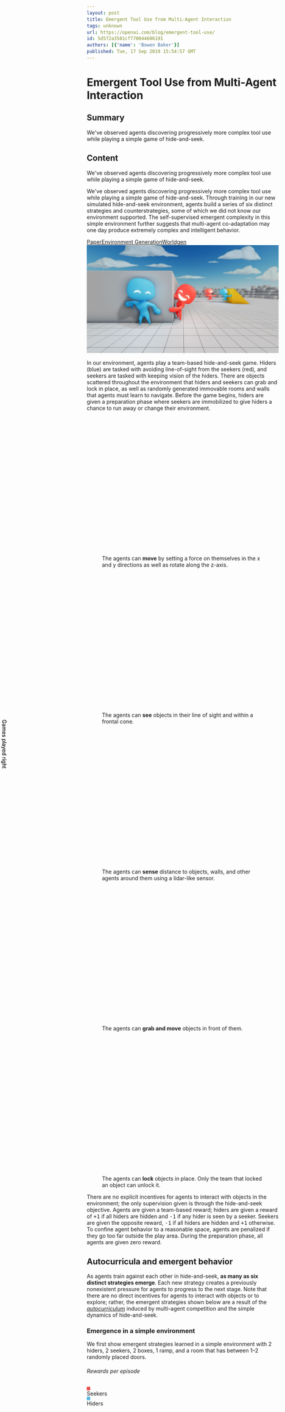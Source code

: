 ```yaml
---
layout: post
title: Emergent Tool Use from Multi-Agent Interaction
tags: unknown
url: https://openai.com/blog/emergent-tool-use/
id: 5d572a3581cf770044606191
authors: [{'name': 'Bowen Baker'}]
published: Tue, 17 Sep 2019 15:54:57 GMT
---
```


# Emergent Tool Use from Multi-Agent Interaction
## Summary
We've observed agents discovering progressively more complex tool use while playing a simple game of hide-and-seek.
## Content
We've observed agents discovering progressively more complex tool use while playing a simple game of hide-and-seek.
<!--kg-card-begin: markdown--><div class="post-excerpt medium-copy mt-n0.5 mb-1 color-fg-80">
We've observed agents discovering progressively more complex tool use while playing a simple game of hide-and-seek. Through training in our new simulated hide-and-seek environment, agents build a series of six distinct strategies and counterstrategies, some of which we did not know our environment supported. The self-supervised emergent complexity in this simple environment further suggests that multi-agent co-adaptation may one day produce extremely complex and intelligent behavior.
</div>
<section class="btns"><a class="btn btn-padded icon-paper" href="https://arxiv.org/abs/1909.07528">Paper</a><a class="btn btn-padded icon-code" href="https://github.com/openai/multi-agent-emergence-environments">Environment Generation</a><a class="btn btn-padded icon-code" href="https://github.com/openai/mujoco-worldgen">Worldgen</a></section>
<img alt="Emergent Tool Use from Multi-Agent Interaction" src="images/poster-20190916b-noscrim.jpg"/><p>In our environment, agents play a team-based hide-and-seek game. Hiders (blue) are tasked with avoiding line-of-sight from the seekers (red), and seekers are tasked with keeping vision of the hiders. There are objects scattered throughout the environment that hiders and seekers can grab and lock in place, as well as randomly generated immovable rooms and walls that agents must learn to navigate. Before the game begins, hiders are given a preparation phase where seekers are immobilized to give hiders a chance to run away or change their environment.</p>
<div class="wide">
<div class="row thin-gutters">
<!-- 0a -->
<figure class="col-12 col-sm-6 col-md-4 col-xl mb-xl-0">
<iframe allow="autoplay; fullscreen" allowfullscreen="" class="js-custom-lazy" data-id="0a" data-src="https://player.vimeo.com/video/354948714?autopause=0&amp;autoplay=0&amp;background=1&amp;loop=1&amp;muted=1&amp;playsinline=1&amp;transparent=1" data-video="" frameborder="0" height="360" width="640"></iframe>
<figcaption class="mt-0">
The agents can <strong class="color-fg">move</strong> by setting a force on themselves in the x and y directions as well as rotate along the z-axis.
</figcaption>
</figure>
<!-- 0b -->
<figure class="col-12 col-sm-6 col-md-4 col-xl mb-xl-0">
<iframe allow="autoplay; fullscreen" allowfullscreen="" class="js-custom-lazy" data-id="0b" data-src="https://player.vimeo.com/video/354948732?autopause=0&amp;autoplay=0&amp;background=1&amp;loop=1&amp;muted=1&amp;playsinline=1&amp;transparent=1" data-video="" frameborder="0" height="360" width="640"></iframe>
<figcaption class="mt-0">
The agents can <strong class="color-fg">see</strong> objects in their line of sight and within a frontal cone.
</figcaption>
</figure>
<!-- 0c -->
<figure class="col-12 col-sm-6 col-md-4 col-xl mb-xl-0">
<iframe allow="autoplay; fullscreen" allowfullscreen="" class="js-custom-lazy" data-id="0c" data-src="https://player.vimeo.com/video/354948741?autopause=0&amp;autoplay=0&amp;background=1&amp;loop=1&amp;muted=1&amp;playsinline=1&amp;transparent=1" data-video="" frameborder="0" height="360" width="640"></iframe>
<figcaption class="mt-0">
The agents can <strong class="color-fg">sense</strong> distance to objects, walls, and other agents around them using a lidar-like sensor.
</figcaption>
</figure>
<!-- 0d -->
<figure class="col-12 col-sm-6 col-md-4 col-xl mb-xl-0">
<iframe allow="autoplay; fullscreen" allowfullscreen="" class="js-custom-lazy" data-id="0d" data-src="https://player.vimeo.com/video/354948752?autopause=0&amp;autoplay=0&amp;background=1&amp;loop=1&amp;muted=1&amp;playsinline=1&amp;transparent=1" data-video="" frameborder="0" height="360" width="640"></iframe>
<figcaption class="mt-0">
The agents can <strong class="color-fg">grab and move</strong> objects in front of them.
</figcaption>
</figure>
<!-- 0e -->
<figure class="col-12 col-sm-6 col-md-4 col-xl mb-xl-0">
<iframe allow="autoplay; fullscreen" allowfullscreen="" class="js-custom-lazy" data-id="0e" data-src="https://player.vimeo.com/video/354948766?autopause=0&amp;autoplay=0&amp;background=1&amp;loop=1&amp;muted=1&amp;playsinline=1&amp;transparent=1" data-video="" frameborder="0" height="360" width="640"></iframe>
<figcaption class="mt-0">
The agents can <strong class="color-fg">lock</strong> objects in place. Only the team that locked an object can unlock it.
</figcaption>
</figure>
</div><!-- end .row -->
</div><!-- end .wide -->
<p>There are no explicit incentives for agents to interact with objects in the environment; the only supervision given is through the hide-and-seek objective. Agents are given a team-based reward; hiders are given a reward of <samp>+1</samp> if all hiders are hidden and <samp>-1</samp> if any hider is seen by a seeker. Seekers are given the opposite reward, <samp>-1</samp> if all hiders are hidden and <samp>+1</samp> otherwise. To confine agent behavior to a reasonable space, agents are penalized if they go too far outside the play area. During the preparation phase, all agents are given zero reward.</p>
<h2 id="autocurriculaandemergentbehavior">Autocurricula and emergent behavior</h2>
<p>As agents train against each other in hide-and-seek, <strong>as many as six distinct strategies emerge</strong>. Each new strategy creates a previously nonexistent pressure for agents to progress to the next stage. Note that there are no direct incentives for agents to interact with objects or to explore; rather, the emergent strategies shown below are a result of the <em><a href="https://arxiv.org/pdf/1903.00742.pdf">autocurriculum</a></em> induced by multi-agent competition and the simple dynamics of hide-and-seek.</p>
<!-- interactive emergence module -->
<div class="full bg-light-wash pt-0.5 pt-sm-1 pb-1.5 my-2 mt-md-2.5 mb-md-3" id="emergence">
<div class="container">
<div class="row"><div class="content">
<h3 id="emergenceinasimpleenvironment">Emergence in a simple environment</h3>
<p>We first show emergent strategies learned in a simple environment with 2 hiders, 2 seekers, 2 boxes, 1 ramp, and a room that has between 1–2 randomly placed doors.</p>
</div></div>
<div class="row" id="simple">
<div class="col-3 col-md-4 col-xl-3 d-none d-md-block">
<div class="sticky js-sticky py-1.25" style="height:100vh">
<div style="height:3.5rem;">
<h6 class="mt-0 mb-1/12">Rewards per episode</h6>
<div class="d-flex align-items-center small-copy color-fg-80">
<div class="d-inline-block mr-0.2 rounded-circle position-relative" style="height:9px;width:9px;top:-1px;background-color:#EC4949"></div>
<div class="mr-0.5">Seekers</div>
<div class="d-inline-block mr-0.2 rounded-circle position-relative" style="height:9px;width:9px;top:-1px;background-color:#57B9E5"></div>
<div>Hiders</div>
</div>
</div>
<div style="height:calc(100% - 3.5rem)">
<div id="chart-emergence-simple" style="height:100%"></div>
<div class="xsmall-copy color-fg-80" style="position:absolute;left:0;top:calc(50% + 3.5rem);transform:rotate(90deg) translate(-50%,3.75rem);height:2rem">Games played <span class="icon position-relative" style="top:0.2em">right</span></div>
</div>
</div>
</div>
<div class="col-12 col-md-8 col-xl-9 pb-1.25">
<img alt="Emergent Tool Use from Multi-Agent Interaction" class="d-md-none mt-2 mb-n0.5" src="images/quadrant-1a.svg" style="max-width:270px"/>
<figure class="mb-0.5 mb-md-2 pt-1.25" data-monitor="" id="simple-random">
<iframe allow="autoplay; fullscreen" allowfullscreen="" class="js-custom-lazy" data-id="1a" data-src="https://player.vimeo.com/video/355207231?autopause=0&amp;autoplay=0&amp;background=1&amp;loop=1&amp;muted=1&amp;playsinline=1&amp;transparent=1" data-video="" frameborder="0" height="360" width="640"></iframe>
<footer class="max-width-narrow mt-0.5">
<div class="small-copy color-fg-50">Episode 0</div>
<div class="medium-copy js-widow color-fg-80"><strong class="color-fg">Random</strong> The agents move randomly.</div>
</footer>
</figure>
<img alt="Emergent Tool Use from Multi-Agent Interaction" class="d-md-none mt-2 mb-n0.5" src="images/quadrant-1b.svg" style="max-width:270px"/>
<figure class="mb-0.5 mb-md-2 pt-1.25" data-monitor="" id="simple-chasing">
<iframe allow="autoplay; fullscreen" allowfullscreen="" class="js-custom-lazy" data-id="1b" data-src="https://player.vimeo.com/video/355207253?autopause=0&amp;autoplay=0&amp;background=1&amp;loop=1&amp;muted=1&amp;playsinline=1&amp;transparent=1" data-video="" frameborder="0" height="360" width="640"></iframe>
<footer class="max-width-narrow mt-0.5">
<div class="small-copy color-fg-50">Episodes 0–2.69 million</div>
<div class="medium-copy js-widow color-fg-80"><strong class="color-fg">Chasing</strong> Seekers learn to chase hiders.</div>
</footer>
</figure>
<img alt="Emergent Tool Use from Multi-Agent Interaction" class="d-md-none mt-2 mb-n0.5" src="images/quadrant-1c.svg" style="max-width:270px"/>
<figure class="mb-0.5 mb-md-2 pt-1.25" data-monitor="" id="simple-door-blocking">
<iframe allow="autoplay; fullscreen" allowfullscreen="" class="js-custom-lazy" data-id="1c" data-src="https://player.vimeo.com/video/355207259?autopause=0&amp;autoplay=0&amp;background=1&amp;loop=1&amp;muted=1&amp;playsinline=1&amp;transparent=1" data-video="" frameborder="0" height="360" width="640"></iframe>
<footer class="max-width-narrow mt-0.5">
<div class="small-copy color-fg-50">Episodes 2.69–8.62 million</div>
<div class="medium-copy js-widow color-fg-80"><strong class="color-fg">Door Blocking</strong> Hiders learn to grab and move boxes to block the doors.</div>
</footer>
</figure>
<img alt="Emergent Tool Use from Multi-Agent Interaction" class="d-md-none mt-2 mb-n0.5" src="images/quadrant-1d.svg" style="max-width:270px"/>
<figure class="mb-0.5 mb-md-2 pt-1.25" data-monitor="" id="simple-ramp-use">
<iframe allow="autoplay; fullscreen" allowfullscreen="" class="js-custom-lazy" data-id="1d" data-src="https://player.vimeo.com/video/355207273?autopause=0&amp;autoplay=0&amp;background=1&amp;loop=1&amp;muted=1&amp;playsinline=1&amp;transparent=1" data-video="" frameborder="0" height="360" width="640"></iframe>
<footer class="max-width-narrow mt-0.5">
<div class="small-copy color-fg-50">Episodes 8.62–14.5 million</div>
<div class="medium-copy js-widow color-fg-80"><strong class="color-fg">Ramp Use</strong> Seekers learn to use the ramp to jump over obstacles.</div>
</footer>
</figure>
<img alt="Emergent Tool Use from Multi-Agent Interaction" class="d-md-none mt-2 mb-n0.5" src="images/quadrant-1e.svg" style="max-width:270px"/>
<figure class="mb-0.5 mb-md-2 pt-1.25" data-monitor="" id="simple-ramp-defense">
<iframe allow="autoplay; fullscreen" allowfullscreen="" class="js-custom-lazy" data-id="1e" data-src="https://player.vimeo.com/video/355207282?autopause=0&amp;autoplay=0&amp;background=1&amp;loop=1&amp;muted=1&amp;playsinline=1&amp;transparent=1" data-video="" frameborder="0" height="360" width="640"></iframe>
<footer class="max-width-narrow mt-0.5">
<div class="small-copy color-fg-50">Episodes 14.5–43.4 million</div>
<div class="medium-copy js-widow color-fg-80"><strong class="color-fg">Ramp Defense</strong> Hiders learn to move the ramp inside the room to prevent seekers from using it.</div>
</footer>
</figure>
<figure class="mb-0 pt-1.25" data-monitor="" id="simple-ramp-defense">
<iframe allow="autoplay; fullscreen" allowfullscreen="" class="js-custom-lazy" data-id="1f" data-src="https://player.vimeo.com/video/355207292?autopause=0&amp;autoplay=0&amp;background=1&amp;loop=1&amp;muted=1&amp;playsinline=1&amp;transparent=1" data-video="" frameborder="0" height="360" width="640"></iframe>
<footer class="max-width-narrow mt-0.5">
<div class="medium-copy js-widow color-fg-80">Additionally, hiders learn to <strong class="color-fg">coordinate</strong> who will block which door and who will go grab the ramp. In cases where the boxes are far from the doors, hiders <strong class="color-fg">pass boxes to each other</strong> in order to block the doors in time.</div>
</footer>
</figure>
</div><!-- end .col -->
</div><!-- end .row -->
<div class="row mt-1"><div class="content">
<h3 id="emergenceinthefullenvironment">Emergence in the full environment</h3>
<p>Next, we show emergent strategies learned in an environment with far more randomization, including 1–3 hiders, 1–3 seekers, 3–9 blocks, 2 ramps, and randomized rooms and doors. In this full environment, agents go through two more phases of emergent strategy than in the previous simple environment.</p>
</div></div>
<div class="row" id="full">
<div class="col-3 col-md-4 col-xl-3 d-none d-md-block">
<div class="sticky js-sticky py-1.25" style="height:100vh">
<div style="height:3.5rem;">
<h6 class="mt-0 mb-1/12">Rewards per episode</h6>
<div class="d-flex align-items-center small-copy color-fg-80">
<div class="d-inline-block mr-0.2 rounded-circle position-relative" style="height:9px;width:9px;top:-1px;background-color:#EC4949"></div>
<div class="mr-0.5">Seekers</div>
<div class="d-inline-block mr-0.2 rounded-circle position-relative" style="height:9px;width:9px;top:-1px;background-color:#57B9E5"></div>
<div>Hiders</div>
</div>
</div>
<div style="height:calc(100% - 3.5rem)">
<div id="chart-emergence-full" style="height:100%"></div>
<div class="xsmall-copy color-fg-80" style="position:absolute;left:0;top:calc(50% + 3.5rem);transform:rotate(90deg) translate(-50%,3.75rem);height:2rem">Games played <span class="icon position-relative" style="top:0.2em">right</span></div>
</div>
</div>
</div>
<div class="col-12 col-md-8 col-xl-9 pb-1.25">
<img alt="Emergent Tool Use from Multi-Agent Interaction" class="d-md-none mt-2 mb-n0.5" src="images/full-2a.svg" style="max-width:270px"/>
<figure class="mb-0.5 mb-md-2 pt-1.25" data-monitor="" id="full-random">
<iframe allow="autoplay; fullscreen" allowfullscreen="" class="js-custom-lazy" data-id="2a" data-src="https://player.vimeo.com/video/355211280?autopause=0&amp;autoplay=0&amp;background=1&amp;loop=1&amp;muted=1&amp;playsinline=1&amp;transparent=1" data-video="" frameborder="0" height="360" width="640"></iframe>
<footer class="max-width-narrow mt-0.5">
<div class="small-copy color-fg-50">Episode 0</div>
<div class="medium-copy js-widow color-fg-80"><strong class="color-fg">Random</strong> The agents move randomly.</div>
</footer>
</figure>
<img alt="Emergent Tool Use from Multi-Agent Interaction" class="d-md-none mt-2 mb-n0.5" src="images/full-2b.svg" style="max-width:270px"/>
<figure class="mb-0.5 mb-md-2 pt-1.25" data-monitor="" id="full-chasing">
<iframe allow="autoplay; fullscreen" allowfullscreen="" class="js-custom-lazy" data-id="2b" data-src="https://player.vimeo.com/video/355211288?autopause=0&amp;autoplay=0&amp;background=1&amp;loop=1&amp;muted=1&amp;playsinline=1&amp;transparent=1" data-video="" frameborder="0" height="360" width="640"></iframe>
<footer class="max-width-narrow mt-0.5">
<div class="small-copy color-fg-50">Episodes 0–22 million</div>
<div class="medium-copy js-widow color-fg-80"><strong class="color-fg">Chasing</strong> Seekers learn to chase hiders.</div>
</footer>
</figure>
<img alt="Emergent Tool Use from Multi-Agent Interaction" class="d-md-none mt-2 mb-n0.5" src="images/full-2c.svg" style="max-width:270px"/>
<figure class="mb-0.5 mb-md-2 pt-1.25" data-monitor="" id="full-shelter-construction">
<iframe allow="autoplay; fullscreen" allowfullscreen="" class="js-custom-lazy" data-id="2c" data-src="https://player.vimeo.com/video/355211305?autopause=0&amp;autoplay=0&amp;background=1&amp;loop=1&amp;muted=1&amp;playsinline=1&amp;transparent=1" data-video="" frameborder="0" height="360" width="640"></iframe>
<footer class="max-width-narrow mt-0.5">
<div class="small-copy color-fg-50">Episodes 22–88 million</div>
<div class="medium-copy js-widow color-fg-80"><strong class="color-fg">Shelter Construction</strong> Hiders learn to construct a shelter to hide in.</div>
</footer>
</figure>
<img alt="Emergent Tool Use from Multi-Agent Interaction" class="d-md-none mt-2 mb-n0.5" src="images/full-2d.svg" style="max-width:270px"/>
<figure class="mb-0.5 mb-md-2 pt-1.25" data-monitor="" id="full-ramp-use">
<iframe allow="autoplay; fullscreen" allowfullscreen="" class="js-custom-lazy" data-id="2d" data-src="https://player.vimeo.com/video/355211318?autopause=0&amp;autoplay=0&amp;background=1&amp;loop=1&amp;muted=1&amp;playsinline=1&amp;transparent=1" data-video="" frameborder="0" height="360" width="640"></iframe>
<footer class="max-width-narrow mt-0.5">
<div class="small-copy color-fg-50">Episodes 88–115 million</div>
<div class="medium-copy js-widow color-fg-80"><strong class="color-fg">Ramp Use</strong> Seekers learn to use ramps to jump over obstacles.</div>
</footer>
</figure>
<img alt="Emergent Tool Use from Multi-Agent Interaction" class="d-md-none mt-2 mb-n0.5" src="images/full-2e.svg" style="max-width:270px"/>
<figure class="mb-0.5 mb-md-2 pt-1.25" data-monitor="" id="full-ramp-defense">
<iframe allow="autoplay; fullscreen" allowfullscreen="" class="js-custom-lazy" data-id="2e" data-src="https://player.vimeo.com/video/355211334?autopause=0&amp;autoplay=0&amp;background=1&amp;loop=1&amp;muted=1&amp;playsinline=1&amp;transparent=1" data-video="" frameborder="0" height="360" width="640"></iframe>
<footer class="max-width-narrow mt-0.5">
<div class="small-copy color-fg-50">Episodes 115–388 million</div>
<div class="medium-copy js-widow color-fg-80"><strong class="color-fg">Ramp Defense</strong> Hiders learn to lock the ramps to prevent seekers from using them.</div>
</footer>
</figure>
<img alt="Emergent Tool Use from Multi-Agent Interaction" class="d-md-none mt-2 mb-n0.5" src="images/full-2f.svg" style="max-width:270px"/>
<figure class="mb-0.5 mb-md-2 pt-1.25" data-monitor="" id="full-box-surfing">
<iframe allow="autoplay; fullscreen" allowfullscreen="" class="js-custom-lazy" data-id="2f" data-src="https://player.vimeo.com/video/355211341?autopause=0&amp;autoplay=0&amp;background=1&amp;loop=1&amp;muted=1&amp;playsinline=1&amp;transparent=1" data-video="" frameborder="0" height="360" width="640"></iframe>
<footer class="max-width-narrow mt-0.5">
<div class="small-copy color-fg-50">Episodes 388–458 million</div>
<div class="medium-copy js-widow color-fg-80"><strong class="color-fg">Box Surfing</strong> Seekers learn to bring a box to a locked ramp in order to jump on top of the box and then "surf" it to the hider's shelter. Box surfing is possible due to agents’ actuation mechanism, which allows them to apply a force on themselves regardless of whether they are on the ground or not.</div>
</footer>
</figure>
<img alt="Emergent Tool Use from Multi-Agent Interaction" class="d-md-none mt-2 mb-n0.5" src="images/full-2g.svg" style="max-width:270px"/>
<figure class="mb-0 pt-1.25" data-monitor="" id="full-surf-defense">
<iframe allow="autoplay; fullscreen" allowfullscreen="" class="js-custom-lazy" data-id="2g" data-src="https://player.vimeo.com/video/355211351?autopause=0&amp;autoplay=0&amp;background=1&amp;loop=1&amp;muted=1&amp;playsinline=1&amp;transparent=1" data-video="" frameborder="0" height="360" width="640"></iframe>
<footer class="max-width-narrow mt-0.5">
<div class="small-copy color-fg-50">Episodes 458–481 million</div>
<div class="medium-copy js-widow color-fg-80"><strong class="color-fg">Surf Defense</strong> Hiders learn to lock all ramps and boxes to prevent box surfing.</div>
</footer>
</figure>
</div><!-- end .col -->
</div><!-- end .row -->
</div><!-- end .container -->
</div><!-- end .full -->
<h2 id="traininghideandseekagents">Training hide-and-seek agents</h2>
<p>We use the same training infrastructure and algorithms used to train <a href="https://openai.com/blog/openai-five/">OpenAI Five</a> and <a href="https://openai.com/blog/learning-dexterity">Dactyl</a>. However, in our environment each agent acts independently, using its own observations and hidden memory state. Agents use an entity-centric state-based representation of the world, which is <em>permutation invariant</em> with respect to objects and other agents.</p>
<p>Each object is embedded and then passed through a masked residual self attention block, similar to those used in <a href="https://arxiv.org/pdf/1706.03762.pdf">transformers</a>, where the attention is over objects instead of over time. Objects that are not in line-of-sight and in front of the agent are masked out such that the agent has no information of them.</p>
<div class="wide mt-1 mb-1.5">
<div class="mx-auto" style="max-width:45rem">
<div class="mx-n0.5 mx-md-n0.75">
<img alt="Emergent Tool Use from Multi-Agent Interaction" src="images/multi-agent-policy-architecture-20190904a.png"/>
</div>
</div>
</div>
<p>Agent policies are trained with <a href="https://openai.com/blog/competitive-self-play/">self-play</a> and <a href="https://openai.com/blog/openai-baselines-ppo/">Proximal Policy Optimization</a>. During optimization, agents can use privileged information about obscured objects and other agents in their value function.</p>
<p>We found that large scale training was critical in agents progressing through the various stages of emergence. Below we show both the time and number of episodes it takes agents to reach stage 4 (ramp defense) for various batch sizes. We find increasing batch size gives a drastic speedup in wall-clock time to convergence, though doesn’t affect the sample efficiency greatly at or above 32k. However, we found that batch sizes of 8k and 16k never reached stage 4 in the allotted number of episodes.</p>
<figure class="my-1.5">
<h5 id="increasingbatchsizespeedsuptimetoconvergence">Increasing batch size speeds up time to convergence</h5>
<div class="mt-0.75" id="chart-batch-size"></div>
<figcaption class="mt-0">Note: We report batch size in number of contiguous chunks of transitions used in backpropagation through time, each of which contains 10 transitions, meaning that a reported batch size of 64k actually contains 640k transitions.</figcaption>
</figure>
<h2 id="multiagentcompetitionvsintrinsicmotivation">Multi-agent competition vs. intrinsic motivation</h2>
<p>In this work we show evidence that agents learn complex strategies and counterstrategies through a self-supervised autocurriculum in hide-and-seek. Another method to learn skills in an unsupervised manner is <em>intrinsic motivation</em>, which incentivizes agents to explore with various metrics such as model error or state counts. We ran count-based exploration in our environment, in which agents keep an explicit count of states they’ve visited and are incentivized to go to infrequently visited states. The primary modeling choice to tune in this setting is the state representation; for instance, in our first baseline we only include 2-D box positions in the state, such that agents are only incentivized to interact with and move boxes to novel positions. We then compare this to a count-based policy which takes the full state given to the agents that play hide-and-seek.</p>
<div class="wide">
<div class="row thin-gutters">
<!-- 3a -->
<figure class="col-12 col-sm-6 col-lg mb-1 mb-lg-0">
<iframe allow="autoplay; fullscreen" allowfullscreen="" class="js-custom-lazy" data-id="3a" data-src="https://player.vimeo.com/video/355000593?autopause=0&amp;autoplay=0&amp;background=1&amp;loop=1&amp;muted=1&amp;playsinline=1&amp;transparent=1" data-video="" frameborder="0" height="360" width="640"></iframe>
<figcaption class="mt-0">
<strong class="color-fg">Multi-agent</strong>
</figcaption>
</figure>
<!-- 3b -->
<figure class="col-12 col-sm-6 col-lg mb-1 mb-lg-0">
<iframe allow="autoplay; fullscreen" allowfullscreen="" class="js-custom-lazy" data-id="3b" data-src="https://player.vimeo.com/video/355000600?autopause=0&amp;autoplay=0&amp;background=1&amp;loop=1&amp;muted=1&amp;playsinline=1&amp;transparent=1" data-video="" frameborder="0" height="360" width="640"></iframe>
<figcaption class="mt-0">
<strong class="color-fg">Count-based exploration</strong> with selected observations
</figcaption>
</figure>
<!-- 3c -->
<figure class="col-12 col-sm-6 col-lg mb-1 mb-lg-0">
<iframe allow="autoplay; fullscreen" allowfullscreen="" class="js-custom-lazy" data-id="3c" data-src="https://player.vimeo.com/video/355000603?autopause=0&amp;autoplay=0&amp;background=1&amp;loop=1&amp;muted=1&amp;playsinline=1&amp;transparent=1" data-video="" frameborder="0" height="360" width="640"></iframe>
<figcaption class="mt-0">
<strong class="color-fg">Count-based exploration</strong> with full observations
</figcaption>
</figure>
</div><!-- end .row -->
</div><!-- end .wide -->
<p>As can be seen, agents trained in hide-and-seek qualitatively center around far more human interpretable behaviors such as shelter construction, whereas agents trained with intrinsic motivation move objects around in a seemingly undirected fashion. Furthermore, as the state space increases in complexity, we find that intrinsic motivation methods have less and less meaningful interactions with the objects in their environment. For this reason, we believe multi-agent competition will be a more scalable method for generating human-relevant skills in an unsupervised manner as environments continue to increase in size and complexity.</p>
<h2 id="transferandfinetuningasevaluation">Transfer and fine-tuning as evaluation</h2>
<p>In the previous section, we qualitatively compare behaviors learned in hide-and-seek to those learned with intrinsic motivation. However, as environments increase in scale, so will the difficulty in qualitatively measuring progress. Tracking reward is an insufficient evaluation metric in multi-agent settings, as it can be ambiguous in indicating whether agents are improving evenly or have stagnated. Metrics like ELO or Trueskill can more reliably measure whether performance is improving relative to previous policy versions or other policies in a population; however, these metrics still do not give insight into whether improved performance is caused by new adaptations or improving previously learned skills. Finally, using environment-specific statistics such as object movement can also be ambiguous (for example, the choice to track absolute movement does not illuminate which direction agents moved), and designing sufficient metrics will become difficult and costly as environments scale.</p>
<p>We propose using a suite of domain-specific intelligence tests that target capabilities we believe agents may eventually acquire. Transfer performance in these settings can act as a quantitative measure of representation quality or skill, and we compare against pretraining with count-based exploration as well as a trained from scratch baseline.</p>
<!-- skill charts -->
<div class="wide mt-2.25 mb-1">
<div class="row thin-gutters">
<!-- 4a -->
<figure class="col-12 col-sm-6 col-md-4 col-xl mb-1.75">
<div class="d-flex h-100 flex-column justify-content-between">
<figcaption class="mt-0 mb-0.75">
<strong class="color-fg">Object counting</strong> The agent is pinned in place and asked to predict how many objects have gone right or left, testing the agent's memory and sense of object permanence.
</figcaption>
<div>
<iframe allow="autoplay; fullscreen" allowfullscreen="" class="js-custom-lazy" data-id="4a" data-src="https://player.vimeo.com/video/354992084?autopause=0&amp;autoplay=0&amp;background=1&amp;loop=1&amp;muted=1&amp;playsinline=1&amp;transparent=1" data-video="" frameborder="0" height="360" width="640"></iframe>
<div class="my-1/3" id="chart-eval-object-counting"></div>
</div>
</div>
</figure>
<!-- 4b -->
<figure class="col-12 col-sm-6 col-md-4 col-xl mb-1.75">
<div class="d-flex h-100 flex-column justify-content-between">
<figcaption class="mt-0 mb-0.75">
<strong class="color-fg">Lock and return</strong> The agent must find the box, lock it, and return to its original position, which tests the agent’s long term memory of its location.
</figcaption>
<div>
<iframe allow="autoplay; fullscreen" allowfullscreen="" class="js-custom-lazy" data-id="4b" data-src="https://player.vimeo.com/video/354992092?autopause=0&amp;autoplay=0&amp;background=1&amp;loop=1&amp;muted=1&amp;playsinline=1&amp;transparent=1" data-video="" frameborder="0" height="360" width="640"></iframe>
<div class="my-1/3" id="chart-eval-lock-and-return"></div>
</div>
</div>
</figure>
<!-- 4c -->
<figure class="col-12 col-sm-6 col-md-4 col-xl mb-1.75">
<div class="d-flex h-100 flex-column justify-content-between">
<figcaption class="mt-0 mb-0.75">
<strong class="color-fg">Sequential lock</strong> The agent must lock boxes in an order unobserved to the agent. Boxes can only be locked in the correct order, so the agent must remember the status of boxes it has seen.
</figcaption>
<div>
<iframe allow="autoplay; fullscreen" allowfullscreen="" class="js-custom-lazy" data-id="4c" data-src="https://player.vimeo.com/video/354992105?autopause=0&amp;autoplay=0&amp;background=1&amp;loop=1&amp;muted=1&amp;playsinline=1&amp;transparent=1" data-video="" frameborder="0" height="360" width="640"></iframe>
<div class="my-1/3" id="chart-eval-sequential-lock"></div>
</div>
</div>
</figure>
<!-- 4d -->
<figure class="col-12 col-sm-6 col-md-4 col-xl mb-1.75">
<div class="d-flex h-100 flex-column justify-content-between">
<figcaption class="mt-0 mb-0.75">
<strong class="color-fg">Blueprint construction</strong> The agent must move boxes to the target locations.
</figcaption>
<div>
<iframe allow="autoplay; fullscreen" allowfullscreen="" class="js-custom-lazy" data-id="4d" data-src="https://player.vimeo.com/video/354992114?autopause=0&amp;autoplay=0&amp;background=1&amp;loop=1&amp;muted=1&amp;playsinline=1&amp;transparent=1" data-video="" frameborder="0" height="360" width="640"></iframe>
<div class="my-1/3" id="chart-eval-blueprint-construction"></div>
</div>
</div>
</figure>
<!-- 4e -->
<figure class="col-12 col-sm-6 col-md-4 col-xl mb-1.75">
<div class="d-flex h-100 flex-column justify-content-between">
<figcaption class="mt-0 mb-0.75">
<strong class="color-fg">Shelter construction</strong> The agent must construct a shelter around the cylinder.
</figcaption>
<div>
<iframe allow="autoplay; fullscreen" allowfullscreen="" class="js-custom-lazy" data-id="4e" data-src="https://player.vimeo.com/video/354992122?autopause=0&amp;autoplay=0&amp;background=1&amp;loop=1&amp;muted=1&amp;playsinline=1&amp;transparent=1" data-video="" frameborder="0" height="360" width="640"></iframe>
<div class="my-1/3" id="chart-eval-shelter-construction"></div>
</div>
</div>
</figure>
</div><!-- end .row -->
</div><!-- end .wide -->
<p>Though the hide-and-seek agent performs better on many of the transfer tasks, it does not drastically improve performance or convergence time. From viewing its behavior, we know it has the latent skill to move objects in a precise manner to construct shelter in the hide-and-seek game; however, it does not have the capability to use this skill in other contexts when trained with a low number of samples.</p>
<p>We believe the cause for the mixed transfer results is rooted in agents learning skill representations that are entangled and difficult to fine-tune. As future environments become more diverse and agents must use skills in more contexts, we believe we will see more generalizable skill representations and more significant signal in this evaluation approach. We additionally open-source the evaluation tasks as a way to evaluate learning progress in our environment.</p>
<h2 id="surprisingbehaviors">Surprising behaviors</h2>
<p>We’ve shown that agents can learn sophisticated tool use in a high fidelity physics simulator; however, there were many lessons learned along the way to this result. Building environments is not easy and it is quite often the case that agents find a way to exploit the environment you build or the physics engine in an unintended way.</p>
<div class="wide">
<div class="row thin-gutters">
<!-- 5a -->
<figure class="col-12 col-sm-6 col-lg mb-1 mb-lg-0">
<iframe allow="autoplay; fullscreen" allowfullscreen="" class="js-custom-lazy" data-id="5a" data-src="https://player.vimeo.com/video/354980112?autopause=0&amp;autoplay=0&amp;background=1&amp;loop=1&amp;muted=1&amp;playsinline=1&amp;transparent=1" data-video="" frameborder="0" height="360" width="640"></iframe>
<figcaption class="mt-0">
<strong class="color-fg">Box surfing</strong> Since agents move by applying forces to themselves, they can grab a box while on top of it and “surf” it to the hider’s location.
</figcaption>
</figure>
<!-- 5b -->
<figure class="col-12 col-sm-6 col-lg mb-1 mb-lg-0">
<iframe allow="autoplay; fullscreen" allowfullscreen="" class="js-custom-lazy" data-id="5b" data-src="https://player.vimeo.com/video/354980119?autopause=0&amp;autoplay=0&amp;background=1&amp;loop=1&amp;muted=1&amp;playsinline=1&amp;transparent=1" data-video="" frameborder="0" height="360" width="640"></iframe>
<figcaption class="mt-0">
<strong class="color-fg">Endless running</strong> Without adding explicit negative rewards for agents leaving the play area, in rare cases hiders will learn to take a box and endlessly run with it.
</figcaption>
</figure>
<!-- 5c -->
<figure class="col-12 col-sm-6 col-lg mb-1 mb-lg-0">
<iframe allow="autoplay; fullscreen" allowfullscreen="" class="js-custom-lazy" data-id="5c" data-src="https://player.vimeo.com/video/354980130?autopause=0&amp;autoplay=0&amp;background=1&amp;loop=1&amp;muted=1&amp;playsinline=1&amp;transparent=1" data-video="" frameborder="0" height="360" width="640"></iframe>
<figcaption class="mt-0">
<strong class="color-fg">Ramp exploitation (hiders)</strong> Reinforcement learning is amazing at finding small mechanics to exploit. In this case, hiders abuse the contact physics and remove ramps from the play area.
</figcaption>
</figure>
<!-- 5d -->
<figure class="col-12 col-sm-6 col-lg mb-1 mb-lg-0">
<iframe allow="autoplay; fullscreen" allowfullscreen="" class="js-custom-lazy" data-id="5d" data-src="https://player.vimeo.com/video/354980134?autopause=0&amp;autoplay=0&amp;background=1&amp;loop=1&amp;muted=1&amp;playsinline=1&amp;transparent=1" data-video="" frameborder="0" height="360" width="640"></iframe>
<figcaption class="mt-0">
<strong class="color-fg">Ramp exploitation (seekers)</strong> In this case, seekers learn that if they run at a wall with a ramp at the right angle, they can launch themselves upward.
</figcaption>
</figure>
</div><!-- end .row -->
</div><!-- end .wide -->
<h2 id="lookingforward">Looking forward</h2>
<p>We've provided <a href="https://openai.com/blog/how-to-train-your-openai-five/">further</a> <a href="https://deepmind.com/research/case-studies/alphago-the-story-so-far#our_approach">evidence</a> that human-relevant strategies and skills, far more complex than the seed game dynamics and environment, can emerge from multi-agent competition and standard reinforcement learning algorithms at scale. These results inspire confidence that in a more open-ended and diverse environment, multi-agent dynamics could lead to extremely complex and human-relevant behavior.</p>
<p><em>If you are interested in helping us build future environments, we’re <a href="https://openai.com/jobs/">hiring</a>.</em></p>
<footer class="post-footer js-post-footer">
<!-- footer item -->
<div><hr/><div class="row">
<div class="col">Acknowledgments</div>
<div class="col">Thanks to the following for feedback on this post and paper: Pieter Abbeel, Jeff Clune, Jessica Hamrick, Joel Leibo, Natasha Jaques, Calvin French-Owen, Azalia Mirhoseini, Ilya Sutskever, Greg Brockman, Jack Clark, Brooke Chan &amp; Karson Elmgren</div>
</div></div>
<div>
<hr/>
<div class="row">
<div class="col">Video</div>
<div class="col">Glenn Powell, Leo Ogawa Lillrank, Ivy Lillrank, Andie Lee</div>
</div>
</div>
<div>
<hr/>
<div class="row">
<div class="col">Editor</div>
<div class="col">Ashley Pilipiszyn</div>
</div>
</div>
<div>
<hr/>
<div class="row">
<div class="col">Design</div>
<div class="col">Justin Jay Wang</div>
</div>
</div>
<div>
<hr/>
<div class="row">
<div class="col">Cover Artwork</div>
<div class="col">Ben Barry</div>
</div>
</div>
</footer><!--kg-card-end: markdown-->
